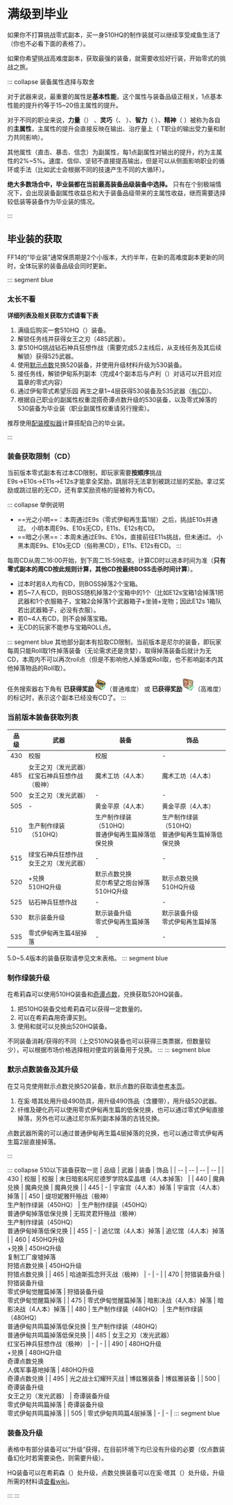 # 满级到毕业

如果你不打算挑战零式副本，买一身510HQ的制作装就可以继续享受咸鱼生活了（你也不必看下面的表格了）。

如果你希望挑战高难度副本，获取最强的装备，就需要收拾好行装，开始零式的挑战之旅。

::: collapse 装备属性选择与取舍

对于武器来说，最重要的属性是**基本性能**，这个属性与装备品级正相关，1点基本性能的提升约等于15~20倍主属性的提升。

对于不同的职业来说，**力量**（<role name="melee" />） 、**灵巧**（<role name="ranged" />、<role name="ninja" />  ）、**智力**（<role name="magic" /> ）、**精神**（<role name="healer" /> ）被称为各自的**主属性**，主属性的提升会直接反映在输出、治疗量上（<role name="tank" /> T职业的输出受力量和耐力共同影响）。

其他属性（直击、暴击、信念）为副属性，每1点副属性对输出的提升，约为主属性的2%~5%。速度、信仰、坚韧不直接提高输出，但是可以从侧面影响职业的循环或手法（比如武士会根据不同的技速产生不同的大循环）。

**绝大多数场合中，毕业装都在当前最高装备品级装备中选择。** 只有在个别极端情况下，会出现装备副属性收益总和大于装备品级带来的主属性收益，继而需要选择较低装等装备作为毕业装的情况。

:::

## 毕业装的获取

FF14的“毕业装”通常保质期是2个小版本，大约半年，在新的高难度副本更新的同时，全体玩家的装备品级会同时更新。

::: segment blue
### 太长不看
**详细列表及相关获取方式请看下表**

1. 满级后购买一套510HQ（<i class="xiv hq"></i>）装备。
2. 解锁<quest name="失传的圣遗物" type="plus"/>任务线并获得女王之刃（485武器）。
3. 拿510HQ挑战钻石神兵狂想作战（需要完成5.2主线后，从支线任务<quest name="神兵来袭" type="plus"/>及其后续解锁）获得525武器。
3. 使用[默示点数](/advanced/currency.md#默示神典石)兑换520装备，并使用升级材料升级为530装备。
4. 接<quest name="起始的“乐园”" type="plus"/>任务线，解锁伊甸系列副本（完成4个副本后与卢利（<Pos name="安穆·艾兰" :x="26.8" :y="16.4" />）对话可以开启对应篇章的零式内容）
4. 通过伊甸零式希望乐园 再生之章1~4层获得530装备及535武器（[有CD](#装备获取限制（CD）)）。
5. 根据自己职业的副属性权重混搭奇谭点数升级的530装备，以及零式掉落的530装备为毕业装（职业副属性权重请另行搜索）。

推荐使用[配装模拟器](https://asvel.github.io/ffxiv-gearing/)计算搭配自己的毕业装。

:::

### 装备获取限制（CD）


当前版本零式副本有过本CD限制，即玩家需要**按顺序**挑战E9s→E10s→E11s→E12s才能拿全奖励，跳层将无法拿到被跳过层的奖励。拿过奖励或跳过层的无CD，还有拿奖励资格的层被称为有CD。

::: collapse 举例说明
- ==光之小明==：本周通过E9s（零式伊甸再生篇1层）之后，挑战E10s并通过。
小明本周E9s、E10s无CD，E11s、E12s有CD。
- ==暗之小黑==：本周未通过E9s、E10s，直接前往E11s挑战，但未通过。
小黑本周E9s、E10s无CD（俗称黑CD），E11s、E12s有CD。
:::

每周CD从周二<i class="xiv local-time-chs"></i>16:00开始，到下周二<i class="xiv local-time-chs"></i>15:59结束。计算CD时以进本时间为准（**只有零式副本的周CD按此规则计算，其他CD按最终BOSS击杀时间计算**）。

- 过本时若8人均有CD，则BOSS掉落2个宝箱。
- 若5~7人有CD，则BOSS随机掉落2个宝箱中的1个（比如E12s宝箱1会掉落1把武器和1个衣服箱子，宝箱2会掉落1个武器箱子+坐骑+宠物；因此E12s 1箱队若出武器箱子，必没有衣服）。
- 若0~4人有CD，则不会掉落宝箱。
- 无CD的玩家不能参与宝箱ROLL点。

::: segment blue
其他部分副本有拾取CD限制，当前版本是尼尔的装备，即玩家每周只能Roll取1件掉落装备（无论需求还是贪婪），取得掉落装备后就计为无CD，本周内不可以再次roll点（但是不影响他人掉落或Roll取，也不影响副本内其他掉落物品的Roll取）。

任务搜索器右下角有 **已获得奖励**<img src="./bis.assets/reward1.png" class="no-zoom sm-icon" style="width:2em;" />（普通难度） 或 **已获得奖励**<img src="./bis.assets/reward2.png" class="no-zoom sm-icon" style="width:2em;" />（高难度） 的标记时，表示这个副本已经没有CD了。
:::

### 当前版本装备获取列表

| 品级 | 武器 | 装备 | 饰品 |
| -- | -- | -- | -- |
| 430 | 校服 | 校服 | - |
| 485 | 女王之刃（发光武器）<br>红宝石神兵狂想作战（极神） | 魔术工坊（4人本） | 魔术工坊（4人本） | 
| 500 | 女王之刃（发光武器） | - | - |
| 505 | - | 黄金平原（4人本） | 黄金平原（4人本） |
| 510 | 生产制作绿装（510HQ） | 生产制作绿装（510HQ）<br>普通伊甸再生篇掉落低保兑换 | 生产制作绿装（510HQ）<br>普通伊甸再生篇掉落低保兑换 |
| 515 | 绿宝石神兵狂想作战<br>女王之刃（发光武器） | - | - |
| 520 | <item name="超高速型神典石" />+<item name="莫雯的默示票据" />兑换<br>510HQ升级 | 默示点数兑换<br>尼尔希望之炮台掉落<br>510HQ升级 | 默示点数兑换<br>510HQ升级 | 
| 525 | 钻石神兵狂想作战 | - | - |
| 530 | 默示装备升级 | 默示装备升级<br>零式伊甸再生篇掉落 | 默示装备升级<br>零式伊甸再生篇掉落 | 
| 535 | 零式伊甸再生篇4层掉落 | - | - |

5.0~5.4版本的装备获取请参见文末表格。
::: segment blue
### 制作绿装升级

在希莉森<Pos name="游末邦" sub="树梢层" :x="10.8" :y="10.7" />可以使用510HQ装备和[奇谭点数](/advanced/currency.md#诗学神典石、奇谭神典石)，兑换获取520HQ装备。

1. 把510HQ装备交给希莉森可以获得一定数量的<item name="游末邦的三类票据" />。
2. 可以在希莉森用奇谭买到<item name="工艺馆强灵药" />。
3. 使用<item name="游末邦的三类票据" />和<item name="工艺馆强灵药" />就可以兑换出520HQ装备。

不同装备消耗/获得的<item name="游末邦的三类票据" />不同（上交510NQ装备也可以获得三类票据，但数量较少），可以根据市场价格选择相对便宜的装备用于兑换。
:::
::: segment blue
### 默示点数装备及其升级

在艾马克<Pos name="游末邦" sub="树梢层" :x="10.2" :y="11.8" />使用默示点数兑换520装备，默示点数的获取请[参考本页](/advanced/currency.md#默示神典石)。

1. 在奚·塔其<Pos name="游末邦" sub="树梢层" :x="10.3" :y="12.0" />处用<item name="地下圣堂强化纤维" />升级490防具，用<item name="地下圣堂硬化药" />升级490饰品（含腰带），用<item name="地下圣堂强化药" />升级520武器。
2. 纤维及硬化药可以使用零式伊甸再生篇的低保兑换，也可以通过零式伊甸直接掉落，另外也可以通过尼尔系列副本掉落的古钱兑换。

点数武器所需的<item name="超高速型神典石" />可以通过普通伊甸再生篇4层掉落的<item name="古旧的再生长剑" />兑换，也可以通过零式伊甸再生篇2层直接掉落。

:::

::: collapse 510以下装备获取一览
| 品级 | 武器 | 装备 | 饰品 |
| -- | -- | -- | -- |
| 430 | 校服 | 校服 | 末日暗影&阿尼德罗学院&栾晶塔（4人本掉落） |
| 440 | 魔典兑换 | 魔典兑换 | 魔典兑换 | 
| 445 | - | 宇宙宫（4人本）掉落 | 宇宙宫（4人本）掉落 | 
| 450 | 缇坦妮雅歼殛战（极神）<br>生产制作绿装（450HQ） | 生产制作绿装（450HQ）<br>普通伊甸掉落低保兑换 | 无瑕灵君歼殛战（极神）<br>生产制作绿装（450HQ）<br>普通伊甸掉落低保兑换 |
| 455 | - | 追忆馆（4人本）掉落 | 追忆馆（4人本）掉落 | 
| 460 | 450HQ升级<br><item name="超薄型神典石" />+<item name="莫雯的幻想票据" />兑换 | 450HQ升级<br>复制工厂废墟掉落<br>狩猎点数兑换 | 450HQ升级<br>狩猎点数兑换 | 
| 465 | 哈迪斯孤念歼灭战（极神） | - | - |
| 470 | 狩猎装备升级 | 狩猎装备升级<br>零式伊甸觉醒篇掉落 | 狩猎装备升级<br>零式伊甸觉醒篇掉落 | 
| 475 | 零式伊甸觉醒篇掉落 | 暗影决战（4人本）掉落 | 暗影决战（4人本）掉落 | 
| 480 | 生产制作绿装（480HQ） | 生产制作绿装（480HQ）<br>普通伊甸共鸣篇掉落低保兑换 | 生产制作绿装（480HQ）<br>普通伊甸共鸣篇掉落低保兑换 |
| 485 | 女王之刃（发光武器）<br>红宝石神兵狂想作战（极神） | - | - |
| 490 | 480HQ升级<br><item name="超耐用型神典石" />+<item name="莫雯的奇谭票据" />兑换 | 480HQ升级<br>奇谭点数兑换<br>人偶军事基地掉落 | 480HQ升级<br>奇谭点数兑换 | 
| 495 | 光之战士幻耀歼灭战 | 博兹雅装备 | 博兹雅装备 |
| 500 | 奇谭装备升级<br>女王之刃（发光武器） | 奇谭装备升级<br>零式伊甸共鸣篇掉落 | 奇谭装备升级<br>零式伊甸共鸣篇掉落 | 
| 505 | 零式伊甸共鸣篇4层掉落 | - | - |
::: segment blue

### 装备及升级

表格中有部分装备可以“升级”获得，在目前环境下均已没有升级的必要（仅点数装备幻化时若需要染色，则需要升级）。

HQ装备可以在希莉森（<Pos name="游末邦" sub="树梢层" :x="10.8" :y="10.7" />）处升级，点数兑换装备可以在奚·塔其（<Pos name="游末邦" sub="树梢层" :x="10.3" :y="12.0" />）处升级，升级所需的材料请[查看wiki](https://ff14.huijiwiki.com/wiki/ItemSearch)。

:::
:::
